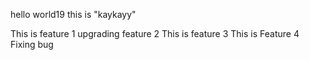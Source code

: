 hello world19 this is "kaykayy"

This is feature 1
upgrading feature 2
This is feature 3
This is Feature 4   
Fixing bug